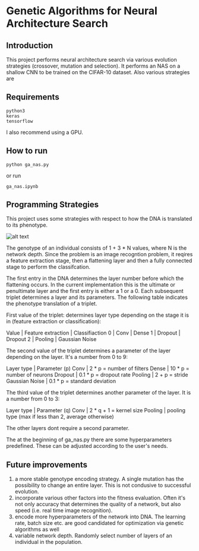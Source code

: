 # Genetic Algorithms for Neural Architecture Search

## Introduction
This project performs neural architecture search via various evolution strategies (crossover, mutation and selection).  It performs an NAS on a shallow CNN to be trained on the CIFAR-10 dataset. Also various strategies are 

## Requirements

    python3
    keras
    tensorflow
    
I also recommend using a GPU. 

## How to run

    python ga_nas.py
    
or run

    ga_nas.ipynb

## Programming Strategies
This project uses some strategies with respect to how the DNA is translated to its phenotype.

![alt text](https://github.com/justinmacp/NAS_via_GeneticAlgorithms/GenotoPheno.png)

The genotype of an individual consists of 1 + 3 * N values, where N is the network depth. Since the problem is an image recogntion problem, it reqires a feature extraction stage, then a flattening layer and then a fully connected stage to perform the classifcation.

The first entry in the DNA determines the layer number before which the flattening occurs. In the current implementation this is the ultimate or penultimate layer and the first entry is either a 1 or a 0. Each subsequent triplet determines a layer and its parameters. The following table indicates the phenotype translation of a triplet.

First value of the triplet: determines layer type depending on the stage it is in (feature extraction or classification):

Value | Feature extraction | Classifiaction
0 | Conv | Dense
1 | Dropout | Dropout
2 | Pooling | Gaussian Noise

The second value of the triplet determines a parameter of the layer depending on the layer. It's a number from 0 to 9:

Layer type | Parameter (p)
Conv | 2 * p = number of filters
Dense | 10 * p = number of neurons
Dropout | 0.1 * p = dropout rate
Pooling | 2 + p = stride
Gaussian Noise | 0.1 * p = standard deviation

The third value of the triplet determines another parameter of the layer. It is a number from 0 to 3:

Layer type | Parameter (q)
Conv | 2 * q + 1 = kernel size
Pooling | pooling type (max if less than 2, average otherwise)

The other layers dont require a second parameter. 

The at the beginning of ga_nas.py there are some hyperparameters predefined. These can be adjusted according to the user's needs. 

## Future improvements

1. a more stable genotype encoding strategy. A single mutation has the possibility to change an entire layer. This is not condusive to successful evolution.
2. incorporate various other factors into the fitness evaluation. Often it's not only accuracy that determines the quality of a network, but also speed (i.e. real time image recognition).
3. encode more hyperparameters of the network into DNA. The learning rate, batch size etc. are good candidated for optimization via genetic algorithms as well
4. variable network depth. Randomly select number of layers of an individual in the population.
